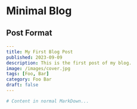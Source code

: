 # Minimal Blog

## Post Format

```yaml
---
title: My First Blog Post
published: 2023-09-09
description: This is the first post of my blog.
image: /images/cover.jpg
tags: [Foo, Bar]
category: Foo Bar
draft: false
---

# Content in normal MarkDown...
```

